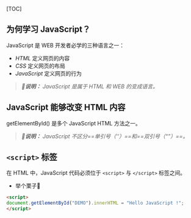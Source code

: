 <!-- @author: Zhang Jinbao -->

<!-- @date: 2022-02-17 20:03:50 -->

[TOC]

## 为何学习 JavaScript？

JavaScript 是 WEB 开发者必学的三种语言之一：

- *HTML* 定义网页的内容
- *CSS* 定义网页的布局
- *JavaScript* 定义网页的行为

> ***💬说明：*** *JavaScript 是属于 HTML 和 WEB 的变成语言。*



## JavaScript 能够改变 HTML 内容

getElementById() 是多个 JavaScript HTML 方法之一。

> ***💬说明：*** *JavaScript 不区分==单引号（‘’）==和==双引号（“”）==。*



## `<script>` 标签

在 HTML 中，JavaScript 代码必须位于 `<script>` 与 `</script>` 标签之间。

- 举个栗子🌰

```html
<script>
document.getElementById("DEMO").innerHTML = "Hello JavaScript !";
</script>
```



